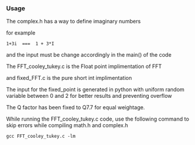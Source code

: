 ### Usage

The complex.h has a way to define imaginary numbers

for example
~~~
1+3i  ===  1 + 3*I
~~~

and the input must be change accordingly in the main() of the code

The FFT_cooley_tukey.c is the Float point implimentation of FFT

and fixed_FFT.c is the pure short int implimentation

The input for the fixed_point is generated in python with uniform random
variable between 0 and 2 for better results and preventing overflow

The Q factor has been fixed to Q7.7 for equal weightage.

While running the FFT_cooley_tukey.c code, use the following command to skip errors while compiling
math.h and complex.h
~~~
gcc FFT_cooley_tukey.c -lm
~~~
